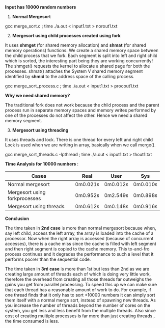 **Input has 10000 random numbers**

1. **Normal Mergesort**

gcc merge_sort.c ; time ./a.out < input1.txt > norout1.txt
    
2. **Mergesort using child processes created using fork**

It uses **shmget**  (for shared memory allocation) and **shmat** (for shared memory operations) functions. We create a shared memory space between the child process that we fork.  Each segment is split into left and right child which is sorted, the interesting part being they are working concurrently! The shmget()  requests the kernel to allocate a shared page for both the processes. shmat() attaches the System V shared memory segment identified by **shmid** to the address space of the calling process. 

gcc merge_sort_process.c ; time ./a.out < input1.txt > procout1.txt

**Why we need shared memory?**


The traditional fork does not work because the child process and the parent process run in separate memory spaces and memory writes performed by one of the processes do not affect the other. Hence we need a shared memory segment.

3. **Mergesort using threading**

It uses threads and  lock.
There is one thread for every left and right child
Lock is used when we are writing in array, basically when we call merge().

gcc  merge_sort_threads.c -lpthread ; time ./a.out < input1.txt > thout1.txt

**Time Analysis for 10000 numbers :**

| Cases                         | Real     | User     | Sys      |
| ----------------------------- | -------- | -------- | -------- |
| Normal mergesort              | 0m0.021s | 0m0.012s | 0m0.010s |
| Mergesort using forkprocesses | 0m0.952s | 0m2.549s | 0m0.898s |
| Mergesort using threads       | 0m0.612s | 0m0.148s | 0m0.916s |


**Conclusion**

The time taken in **2nd case** is more than normal mergesort because when, say left child, access the left array, the array is loaded into the cache of a processor. Now when the right array is accessed (because of concurrent accesses), there is a cache miss since the cache is filled  with left segment and then right segment is copied to the cache memory. This to-and-fro process continues and it degrades the performance to such a level that it performs poorer than the sequential code.

The time taken in **3rd case** is more than 1st but less than  2nd as we are creating large amount of threads each of which is doing very little work, therefore  the overhead from creating all those threads far outweighs the gains you get from parallel processing. To speed this up we can make sure that each thread has a reasonable amount of work to do. For example, if one thread finds that it only has to sort <10000 numbers it can simply sort them itself with a normal merge sort, instead of spawning new threads. As you increase the number of threads beyond the number of cores on the system, you get less and less benefit from the multiple threads. 
Also since cost of creating multiple processes is far more than just creating threads , the time consumed is less.